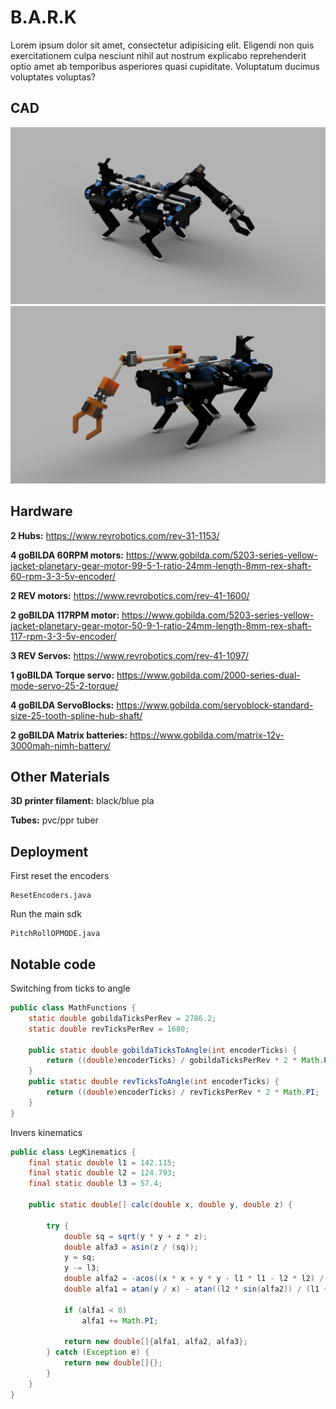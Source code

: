 # B.A.R.K


Lorem ipsum dolor sit amet, consectetur adipisicing elit. Eligendi non quis exercitationem culpa nesciunt nihil aut nostrum explicabo reprehenderit optio amet ab temporibus asperiores quasi cupiditate. Voluptatum ducimus voluptates voluptas?

## CAD

![Cad Screenshot](/assets/image1.jpeg)
![Cad Screenshot](/assets/image2.jpeg)


## Hardware

**2 Hubs:** https://www.revrobotics.com/rev-31-1153/

**4 goBILDA 60RPM motors:** https://www.gobilda.com/5203-series-yellow-jacket-planetary-gear-motor-99-5-1-ratio-24mm-length-8mm-rex-shaft-60-rpm-3-3-5v-encoder/

**2 REV motors:** https://www.revrobotics.com/rev-41-1600/

**2 goBILDA 117RPM motor:** https://www.gobilda.com/5203-series-yellow-jacket-planetary-gear-motor-50-9-1-ratio-24mm-length-8mm-rex-shaft-117-rpm-3-3-5v-encoder/

**3 REV Servos:** https://www.revrobotics.com/rev-41-1097/

**1 goBILDA Torque servo:** https://www.gobilda.com/2000-series-dual-mode-servo-25-2-torque/

**4 goBILDA ServoBlocks:** https://www.gobilda.com/servoblock-standard-size-25-tooth-spline-hub-shaft/

**2 goBILDA Matrix batteries:** https://www.gobilda.com/matrix-12v-3000mah-nimh-battery/

## Other Materials

**3D printer filament:** black/blue pla

**Tubes:** pvc/ppr tuber

## Deployment

First reset the encoders

```
ResetEncoders.java
```

Run the main sdk

```
PitchRollOPMODE.java
```

## Notable code

Switching from ticks to angle
```java
public class MathFunctions {
    static double gobildaTicksPerRev = 2786.2;
    static double revTicksPerRev = 1680;

    public static double gobildaTicksToAngle(int encoderTicks) {
        return ((double)encoderTicks) / gobildaTicksPerRev * 2 * Math.PI;
    }
    public static double revTicksToAngle(int encoderTicks) {
        return ((double)encoderTicks) / revTicksPerRev * 2 * Math.PI;
    }
}
```

Invers kinematics
```java
public class LegKinematics {
    final static double l1 = 142.115;
    final static double l2 = 124.793;
    final static double l3 = 57.4;

    public static double[] calc(double x, double y, double z) {

        try {
            double sq = sqrt(y * y + z * z);
            double alfa3 = asin(z / (sq));
            y = sq;
            y -= l3;
            double alfa2 = -acos((x * x + y * y - l1 * l1 - l2 * l2) / (2 * l1 * l2));
            double alfa1 = atan(y / x) - atan((l2 * sin(alfa2)) / (l1 + l2 * cos(alfa2)));

            if (alfa1 < 0) 
                alfa1 += Math.PI;
            
            return new double[]{alfa1, alfa2, alfa3};
        } catch (Exception e) {
            return new double[]{};
        }
    }
}
```

